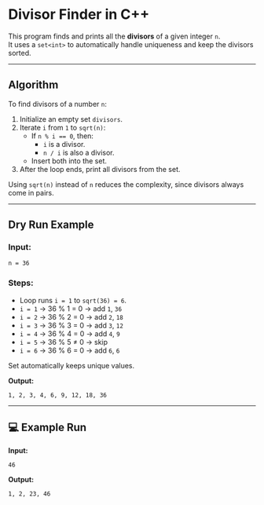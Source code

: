 # Divisor Finder in C++

This program finds and prints all the **divisors** of a given integer `n`.  
It uses a `set<int>` to automatically handle uniqueness and keep the divisors sorted.

---

## Algorithm

To find divisors of a number `n`:

1. Initialize an empty set `divisors`.
2. Iterate `i` from `1` to `sqrt(n)`:
   - If `n % i == 0`, then:
     - `i` is a divisor.
     - `n / i` is also a divisor.
   - Insert both into the set.
3. After the loop ends, print all divisors from the set.

Using `sqrt(n)` instead of `n` reduces the complexity, since divisors always come in pairs.

---

## Dry Run Example

### Input:

```
n = 36
```


### Steps:
- Loop runs `i = 1` to `sqrt(36) = 6`.
- `i = 1` → 36 % 1 = 0 → add `1`, `36`
- `i = 2` → 36 % 2 = 0 → add `2`, `18`
- `i = 3` → 36 % 3 = 0 → add `3`, `12`
- `i = 4` → 36 % 4 = 0 → add `4`, `9`
- `i = 5` → 36 % 5 ≠ 0 → skip
- `i = 6` → 36 % 6 = 0 → add `6`, `6`

Set automatically keeps unique values.  

**Output:**
```
1, 2, 3, 4, 6, 9, 12, 18, 36
```


---

## 💻 Example Run

**Input:**
```
46
```

**Output:**
```
1, 2, 23, 46
```